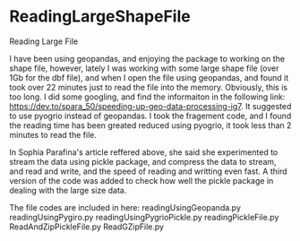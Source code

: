 # ReadingLargeShapeFile
Reading Large File

I have been using geopandas, and enjoying the package to working on the shape file, however, lately I was working with some large shape file (over 1Gb for the dbf file), and when I open the file using geopandas, and found it took over 22 minutes just to read the file into the memory. Obviously, this is too long. I did some googling, and find the informaiton in the following link: https://dev.to/spara_50/speeding-up-geo-data-processing-ig7. It suggested to use pyogrio instead of geopandas. I took the fragement code, and I found the reading time has been greated reduced using pyogrio, it took less than 2 minutes to read the file.

In Sophia Parafina's article reffered above, she said she experimented to stream the data using pickle package, and compress the data to stream, and read and write, and the speed of reading and writting even fast. A third version of the code was added to check how well the pickle package in dealing with the large size data. 

The file codes are included in here: 
  readingUsingGeopanda.py
  readingUsingPygiro.py
  readingUsingPygrioPickle.py
  readingPickleFile.py
  ReadAndZipPickleFile.py
  ReadGZipFile.py


